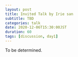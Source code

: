 ```yaml
---
layout: post
title: Invited Talk by Irie san
subtitle: TBD
categories: talk
date: 2020-12-06T15:30:00JST
duration: 60
tags: [discussion, day1]
---
```


To be determined.